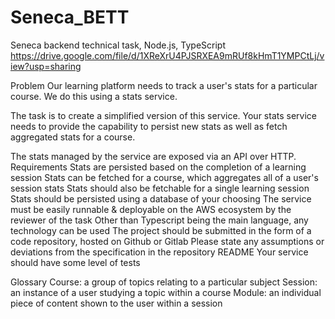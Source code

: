 # Seneca_BETT
Seneca backend technical task, Node.js, TypeScript
https://drive.google.com/file/d/1XReXrU4PJSRXEA9mRUf8kHmT1YMPCtLj/view?usp=sharing

Problem
Our learning platform needs to track a user's stats for a particular course. We do this using a stats service.


The task is to create a simplified version of this service. Your stats service needs to provide the capability to persist new stats as well as fetch aggregated stats for a course.


The stats managed by the service are exposed via an API over HTTP.
Requirements
Stats are persisted based on the completion of a learning session
Stats can be fetched for a course, which aggregates all of a user's session stats
Stats should also be fetchable for a single learning session
Stats should be persisted using a database of your choosing
The service must be easily runnable & deployable on the AWS ecosystem by the reviewer of the task
Other than Typescript being the main language, any technology can be used
The project should be submitted in the form of a code repository, hosted on Github or Gitlab
Please state any assumptions or deviations from the specification in the repository README
Your service should have some level of tests

Glossary
Course: a group of topics relating to a particular subject
Session: an instance of a user studying a topic within a course
Module: an individual piece of content shown to the user within a session


